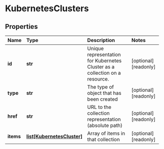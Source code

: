 # KubernetesClusters

## Properties

| Name | Type | Description | Notes |
| :--- | :--- | :--- | :--- |
| **id** | **str** | Unique representation for Kubernetes Cluster as a collection on a resource. | \[optional\] \[readonly\] |
| **type** | **str** | The type of object that has been created | \[optional\] \[readonly\] |
| **href** | **str** | URL to the collection representation \(absolute path\) | \[optional\] \[readonly\] |
| **items** | [**list\[KubernetesCluster\]**](kubernetescluster.md) | Array of items in that collection | \[optional\] \[readonly\] |

